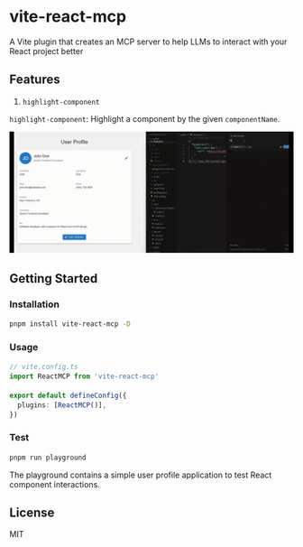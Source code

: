 # vite-react-mcp

A Vite plugin that creates an MCP server to help LLMs to interact with your React project better

## Features

1. `highlight-component`

`highlight-component`: Highlight a component by the given `componentName`.

![highligh-component](./playground/demo/demo1.gif)

## Getting Started

### Installation

```bash
pnpm install vite-react-mcp -D

```

### Usage

```ts
// vite.config.ts
import ReactMCP from 'vite-react-mcp'

export default defineConfig({
  plugins: [ReactMCP()],
})
```

### Test

```bash
pnpm run playground
```

The playground contains a simple user profile application to test React component interactions.


## License

MIT 